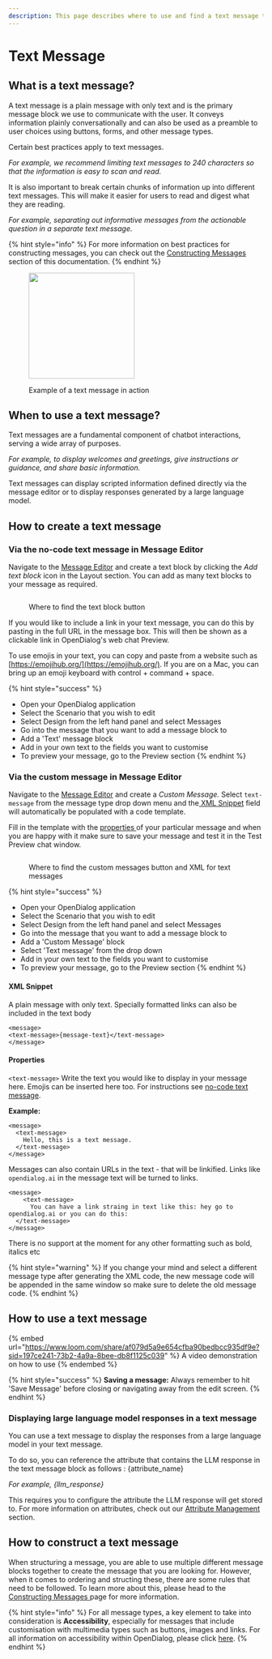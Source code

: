 ```yaml
---
description: This page describes where to use and find a text message type
---
```


# Text Message

## What is a text message?

A text message is a plain message with only text and is the primary message block we use to communicate with the user. It conveys information plainly conversationally and can also be used as a preamble to user choices using buttons, forms, and other message types. &#x20;

Certain best practices apply to text messages.&#x20;

_For example, we recommend limiting text messages to 240 characters so that the information is easy to scan and read._

It is also important to break certain chunks of information up into different text messages. This will make it easier for users to read and digest what they are reading.&#x20;

_For example, separating out informative messages from the actionable question in a separate text message._

{% hint style="info" %}
For more information on best practices for constructing messages, you can check out the [Constructing Messages ](../constructing-messages.md)section of this documentation.
{% endhint %}

<figure><img src="../../../../.gitbook/assets/Screenshot 2024-06-04 at 10.14.39.png" alt="" width="209"><figcaption><p>Example of a text message in action</p></figcaption></figure>

## When to use a text message?

Text messages are a fundamental component of chatbot interactions, serving a wide array of purposes.&#x20;

_For example, to display welcomes and greetings, give instructions or guidance, and share basic information._

Text messages can display scripted information defined directly via the message editor or to display responses generated by a large language model.&#x20;

## How to create a text message

### Via the no-code text message in Message Editor

Navigate to the [Message Editor](../message-editor.md) and create a text block by clicking the _Add text block_ icon in the Layout section. You can add as many text blocks to your message as required.&#x20;

<figure><img src="../../../../.gitbook/assets/Group 2 (2).png" alt=""><figcaption><p>Where to find the text block button </p></figcaption></figure>

If you would like to include a link in your text message, you can do this by pasting in the full URL in the message box. This will then be shown as a clickable link in OpenDialog's web chat Preview.

To use emojis in your text, you can copy and paste from a website such as [https://emojihub.org/](https://emojihub.org/). If you are on a Mac, you can bring up an emoji keyboard with control + command + space.

{% hint style="success" %}
* Open your OpenDialog application
* Select the Scenario that you wish to edit
* Select Design from the left hand panel and select Messages
* Go into the message that you want to add a message block to
* Add a 'Text' message block
* Add in your own text to the fields you want to customise
* To preview your message, go to the Preview section
{% endhint %}

### Via the custom message in Message Editor

Navigate to the [Message Editor](../message-editor.md) and create a _Custom Message._ Select `text-message` from the message type drop down menu and the[ XML Snippet](text-message.md#xml-snippet) field will automatically be populated with a code template.

Fill in the template with the [properties ](text-message.md#properties)of your particular message and when you are happy with it make sure to save your message and test it in the Test Preview chat window.&#x20;

<figure><img src="../../../../.gitbook/assets/Group 3 (1) (1).png" alt=""><figcaption><p>Where to find the custom messages button and XML for text messages</p></figcaption></figure>

{% hint style="success" %}
* Open your OpenDialog application
* Select the Scenario that you wish to edit
* Select Design from the left hand panel and select Messages
* Go into the message that you want to add a message block to
* Add a 'Custom Message' block
* Select 'Text message' from the drop down
* Add in your own text to the fields you want to customise
* To preview your message, go to the Preview section
{% endhint %}

#### XML Snippet

A plain message with only text. Specially formatted links can also be included in the text body

```
<message>
<text-message>{message-text}</text-message>
</message>
```

#### Properties

`<text-message>` Write the text you would like to display in your message here. Emojis can be inserted here too. For instructions see [no-code text message](text-message.md#via-the-no-code-text-message-in-message-editor).

**Example:**

```
<message>
  <text-message> 
    Hello, this is a text message.
  </text-message>
</message>

```

Messages can also contain URLs in the text - that will be linkified. Links like `opendialog.ai` in the message text will be turned to links.

```
<message>
    <text-message> 
      You can have a link straing in text like this: hey go to opendialog.ai or you can do this:
  </text-message>
</message>
```

There is no support at the moment for any other formatting such as bold, italics etc

{% hint style="warning" %}
If you change your mind and select a different message type after generating the XML code, the new message code will be appended in the same window so make sure to delete the old message code.
{% endhint %}

## How to use a text message

{% embed url="https://www.loom.com/share/af079d5a9e654cfba90bedbcc935df9e?sid=197ce241-73b2-4a9a-8bee-db8f1125c039" %}
A video demonstration on how to use&#x20;
{% endembed %}

{% hint style="success" %}
**Saving a message:** Always remember to hit 'Save Message' before closing or navigating away from the edit screen.
{% endhint %}

### Displaying large language model responses in a text message

You can use a text message to display the responses from a large language model in your text message.

To do so, you can reference the attribute that contains the LLM response in the text message block as follows : {attribute\_name}

_For example, {llm\_response}_

This requires you to configure the attribute the LLM response will get stored to.  For more information on attributes, check out our [Attribute Management](../../../../core-concepts/contexts-and-attributes/attributes.md) section.

## How to construct a text message

When structuring a message, you are able to use multiple different message blocks together to create the message that you are looking for. However, when it comes to ordering and structing these, there are some rules that need to be followed. To learn more about this, please head to the [Constructing Messages ](../constructing-messages.md)page for more information.

{% hint style="info" %}
For all message types, a key element to take into consideration is **Accessibility**, especially for messages that include customisation with multimedia types such as buttons, images and links. For all information on accessibility within OpenDialog, please click [here](../../designing-accessible-chatbots.md).
{% endhint %}
